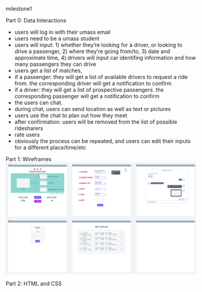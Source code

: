 milestone1

Part 0: Data Interactions
- users will log in with their umass email
- users need to be a umass student
- users will input: 1) whether they’re looking for a driver, or looking to drive a passenger, 2) where they’re going from/to, 3) date and approximate time, 4) drivers will input car identifing information and how many passengers they can drive
- users get a list of matches, 
- if a passenger: they will get a list of available drivers to request a ride from. the corresponding driver will get a notification to confirm
- if a driver: they will get a list of prospective passengers. the corresponding passenger will get a notification to confirm
- the users can chat.
- during chat, users can send location as well as text or pictures
- users use the chat to plan out how they meet
- after confirmation: users will be removed from the list of possible ridesharers
- rate users
- obviously the process can be repeated, and users can edit their inputs for a different place/time/etc

Part 1: Wireframes
![very rough wireframe](https://github.com/ymekky/cs326-final-vav/blob/main/docs/rough_wireframe.png)

Part 2: HTML and CSS
